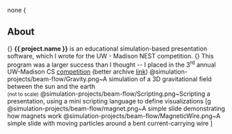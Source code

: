 none
{
## About
{} <b>{{ project.name }}</b> is an educational simulation-based presentation software, which I wrote for the UW - Madison NEST competition.
{} This program was a larger success than I thought -- I placed in the 3<sup>rd</sup> annual UW-Madison CS <a href="https://contest.cs.wisc.edu/">competition</a> (better archive <a href="/static/projects/simulation-projects/beam-flow/BeamFlowWinners.pdf">link</a>)
@simulation-projects/beam-flow/Gravity.png~A simulation of a 3D gravitational field between the sun and the earth<br/><small>(not to scale)</small>
@simulation-projects/beam-flow/Scripting.png~Scripting a presentation, using a mini scripting language to define visualizations
[g
@simulation-projects/beam-flow/magnet.png~A simple slide demonstrating how magnets work
@simulation-projects/beam-flow/MagneticWire.png~A simple slide with moving particles around a bent current-carrying wire
]